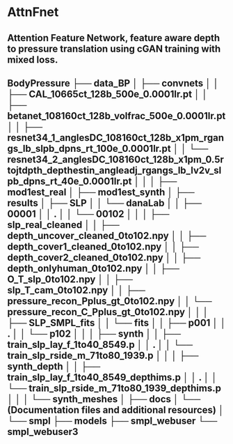 # AttnFnet
Attention Feature Network, feature aware depth to pressure translation using cGAN training with mixed loss.
---
BodyPressure ├── data_BP │ ├── convnets │ │ ├── CAL_10665ct_128b_500e_0.0001lr.pt │ │ ├── betanet_108160ct_128b_volfrac_500e_0.0001lr.pt │ │ ├── resnet34_1_anglesDC_108160ct_128b_x1pm_rgangs_lb_slpb_dpns_rt_100e_0.0001lr.pt │ │ └── resnet34_2_anglesDC_108160ct_128b_x1pm_0.5rtojtdpth_depthestin_angleadj_rgangs_lb_lv2v_slpb_dpns_rt_40e_0.0001lr.pt │ │ │ ├── mod1est_real │ ├── mod1est_synth │ ├── results │ ├── SLP │ │ └── danaLab │ │ ├── 00001 │ │ . │ │ └── 00102 │ │
│ ├── slp_real_cleaned │ │ ├── depth_uncover_cleaned_0to102.npy │ │ ├── depth_cover1_cleaned_0to102.npy │ │ ├── depth_cover2_cleaned_0to102.npy │ │ ├── depth_onlyhuman_0to102.npy │ │ ├── O_T_slp_0to102.npy │ │ ├── slp_T_cam_0to102.npy │ │ ├── pressure_recon_Pplus_gt_0to102.npy │ │ └── pressure_recon_C_Pplus_gt_0to102.npy │ │
│ ├── SLP_SMPL_fits │ │ └── fits │ │ ├── p001 │ │ . │ │ └── p102 │ │
│ ├── synth │ │ ├── train_slp_lay_f_1to40_8549.p │ │ . │ │ └── train_slp_rside_m_71to80_1939.p │ │
│ ├── synth_depth │ │ ├── train_slp_lay_f_1to40_8549_depthims.p │ │ . │ │ └── train_slp_rside_m_71to80_1939_depthims.p │ │
│ └── synth_meshes │ ├── docs │ └── (Documentation files and additional resources) │ └── smpl ├── models ├── smpl_webuser └── smpl_webuser3
---
